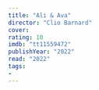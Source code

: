```yaml
---
title: "Ali & Ava"
director: "Clio Barnard"
cover: 
rating: 10
imdb: "tt11559472"
publishYear: "2022"
read: "2022"
tags:
- 
---
```

